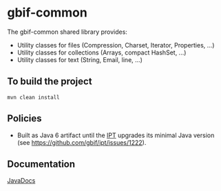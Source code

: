 # gbif-common

The gbif-common shared library provides:
 * Utility classes for files (Compression, Charset, Iterator, Properties, ...)
 * Utility classes for collections (Arrays, compact HashSet, ...)
 * Utility classes for text (String, Email, line, ...)

## To build the project
```
mvn clean install
```

## Policies
 * Built as Java 6 artifact until the [IPT](https://github.com/gbif/ipt) upgrades its minimal Java version (see https://github.com/gbif/ipt/issues/1222).

## Documentation
[JavaDocs](http://gbif.github.io/gbif-common/apidocs/)